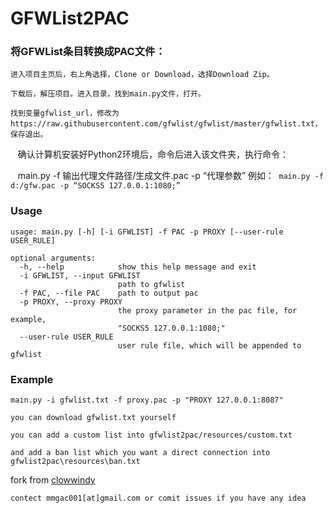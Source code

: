 GFWList2PAC
===========
### 将GFWList条目转换成PAC文件：
    进入项目主页后，右上角选择，Clone or Download，选择Download Zip。
    
    下载后，解压项目。进入目录，找到main.py文件，打开。
    
    找到变量gfwlist_url，修改为https://raw.githubusercontent.com/gfwlist/gfwlist/master/gfwlist.txt，保存退出。
    
    确认计算机安装好Python2环境后，命令后进入该文件夹，执行命令：
    
    main.py -f 输出代理文件路径/生成文件.pac -p “代理参数” 例如：``` main.py -f d:/gfw.pac -p “SOCKS5 127.0.0.1:1080;”```
    
    
### Usage

    usage: main.py [-h] [-i GFWLIST] -f PAC -p PROXY [--user-rule USER_RULE]

    optional arguments:
      -h, --help            show this help message and exit
      -i GFWLIST, --input GFWLIST
                            path to gfwlist
      -f PAC, --file PAC    path to output pac
      -p PROXY, --proxy PROXY
                            the proxy parameter in the pac file, for example,
                            "SOCKS5 127.0.0.1:1080;"
      --user-rule USER_RULE
                            user rule file, which will be appended to gfwlist

### Example

    main.py -i gfwlist.txt -f proxy.pac -p "PROXY 127.0.0.1:8087"

    you can download gfwlist.txt yourself

    you can add a custom list into gfwlist2pac/resources/custom.txt

    and add a ban list which you want a direct connection into gfwlist2pac\resources\ban.txt


fork from [clowwindy](https://github.com/clowwindy/gfwlist2pac)

```
contect mmgac001[at]gmail.com or comit issues if you have any idea
```

